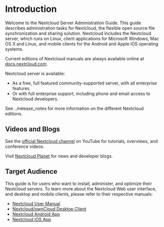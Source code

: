 Introduction
============

Welcome to the Nextcloud Server Administration Guide. This guide
describes administration tasks for Nextcloud, the flexible open source
file synchronization and sharing solution. Nextcloud includes the
Nextcloud server, which runs on Linux, client applications for Microsoft
Windows, Mac OS X and Linux, and mobile clients for the Android and
Apple iOS operating systems.

Current editions of Nextcloud manuals are always available online at
[docs.nextcloud.com](https://docs.nextcloud.com/).

Nextcloud server is available:

-   As a free, full featured community-supported server, with all
    enterprise features.
-   Or with full enterprise support, including phone and email access to
    Nextcloud developers.

See ../release\_notes for more information on the different Nextcloud
editions.

Videos and Blogs
----------------

See the [official Nextcloud
channel](https://www.youtube.com/channel/UCQjN5Fs5QSz1loJqLb5bkew) on
YouTube for tutorials, overviews, and conference videos.

Visit [Nextcloud Planet](https://nextcloud.com/news/) for news and
developer blogs.

Target Audience
---------------

This guide is for users who want to install, administer, and optimize
their Nextcloud servers. To learn more about the Nextcloud Web user
interface, and desktop and mobile clients, please refer to their
respective manuals:

-   [Nextcloud User
    Manual](https://docs.nextcloud.com/server/12/user_manual/)
-   [Nextcloud/ownCloud Desktop
    Client](https://doc.owncloud.org/desktop/2.3/)
-   [Nextcloud Android App](https://docs.nextcloud.com/android/)
-   [Nextcloud iOS App](https://docs.nextcloud.com/ios/)


